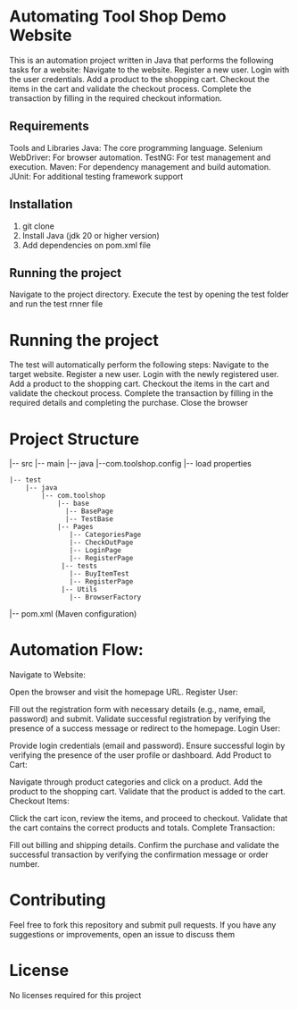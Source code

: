 # Automating Tool Shop Demo Website
This is an automation project written in Java that performs the following tasks for a website:
Navigate to the website.
Register a new user.
Login with the user credentials.
Add a product to the shopping cart.
Checkout the items in the cart and validate the checkout process.
Complete the transaction by filling in the required checkout information. 

## Requirements
Tools and Libraries
Java: The core programming language.
Selenium WebDriver: For browser automation.
TestNG: For test management and execution.
Maven: For dependency management and build automation.
JUnit: For additional testing framework support

## Installation
1. git clone 
2. Install Java (jdk 20 or higher version)
3. Add dependencies on pom.xml file

## Running the project
Navigate to the project directory.
Execute the test by opening the test folder and run the test rnner file

# Running the project
The test will automatically perform the following steps:
Navigate to the target website.
Register a new user.
Login with the newly registered user.
Add a product to the shopping cart.
Checkout the items in the cart and validate the checkout process.
Complete the transaction by filling in the required details and completing the purchase.
Close the browser 

# Project Structure

|-- src
    |-- main
        |-- java
            |--com.toolshop.config
                |-- load properties
                
    |-- test
        |-- java
            |-- com.toolshop
                |-- base 
                  |-- BasePage
                  |-- TestBase
                |-- Pages
                   |-- CategoriesPage
                   |-- CheckOutPage
                   |-- LoginPage
                   |-- RegisterPage
                 |-- tests
                   |-- BuyItemTest
                   |-- RegisterPage
                 |-- Utils
                   |-- BrowserFactory
|-- pom.xml (Maven configuration)

# Automation Flow:
Navigate to Website:

Open the browser and visit the homepage URL.
Register User:

Fill out the registration form with necessary details (e.g., name, email, password) and submit.
Validate successful registration by verifying the presence of a success message or redirect to the homepage.
Login User:

Provide login credentials (email and password).
Ensure successful login by verifying the presence of the user profile or dashboard.
Add Product to Cart:

Navigate through product categories and click on a product.
Add the product to the shopping cart.
Validate that the product is added to the cart.
Checkout Items:

Click the cart icon, review the items, and proceed to checkout.
Validate that the cart contains the correct products and totals.
Complete Transaction:

Fill out billing and shipping details.
Confirm the purchase and validate the successful transaction by verifying the confirmation message or order number.

# Contributing
Feel free to fork this repository and submit pull requests. If you have any suggestions or improvements, open an issue to discuss them

# License
No licenses required for this project






